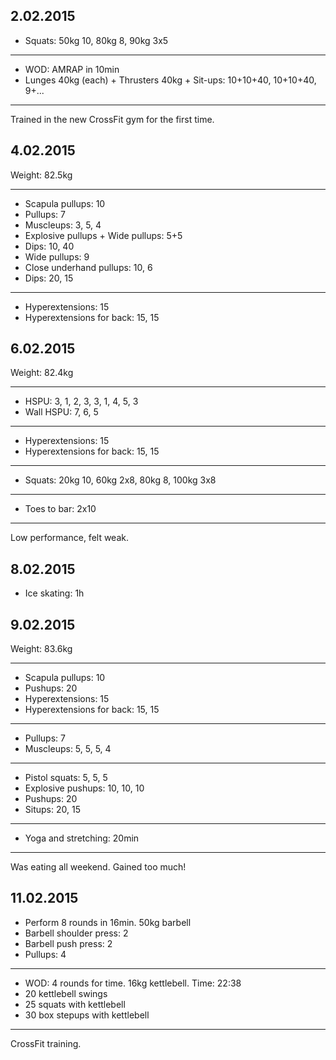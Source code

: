 ## 2.02.2015

* Squats: 50kg 10, 80kg 8, 90kg 3x5

---

* WOD: AMRAP in 10min
* Lunges 40kg (each) + Thrusters 40kg + Sit-ups: 10+10+40, 10+10+40, 9+...

---

Trained in the new CrossFit gym for the first time.

## 4.02.2015

Weight: 82.5kg

---

* Scapula pullups: 10
* Pullups: 7
* Muscleups: 3, 5, 4
* Explosive pullups + Wide pullups: 5+5
* Dips: 10, 40
* Wide pullups: 9
* Close underhand pullups: 10, 6
* Dips: 20, 15

---

* Hyperextensions: 15
* Hyperextensions for back: 15, 15

## 6.02.2015

Weight: 82.4kg

---

* HSPU: 3, 1, 2, 3, 3, 1, 4, 5, 3
* Wall HSPU: 7, 6, 5

---

* Hyperextensions: 15
* Hyperextensions for back: 15, 15

---

* Squats: 20kg 10, 60kg 2x8, 80kg 8, 100kg 3x8

---

* Toes to bar: 2x10

---

Low performance, felt weak.

## 8.02.2015

* Ice skating: 1h

## 9.02.2015

Weight: 83.6kg

---

* Scapula pullups: 10
* Pushups: 20
* Hyperextensions: 15
* Hyperextensions for back: 15, 15

---

* Pullups: 7
* Muscleups: 5, 5, 5, 4

---

* Pistol squats: 5, 5, 5
* Explosive pushups: 10, 10, 10
* Pushups: 20
* Situps: 20, 15

---

* Yoga and stretching: 20min

---

Was eating all weekend. Gained too much!

## 11.02.2015

* Perform 8 rounds in 16min. 50kg barbell
* Barbell shoulder press: 2
* Barbell push press: 2
* Pullups: 4

---

* WOD: 4 rounds for time. 16kg kettlebell. Time: 22:38
* 20 kettlebell swings
* 25 squats with kettlebell
* 30 box stepups with kettlebell

---

CrossFit training.